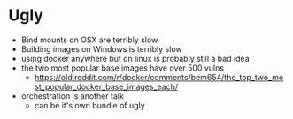 # Ugly

 - Bind mounts on OSX are terribly slow
 - Building images on Windows is terribly slow
 - using docker anywhere but on linux is probably still a bad idea
 - the two most popular base images have over 500 vulns
   - https://old.reddit.com/r/docker/comments/bem654/the_top_two_most_popular_docker_base_images_each/
 - orchestration is another talk
   - can be it's own bundle of ugly
